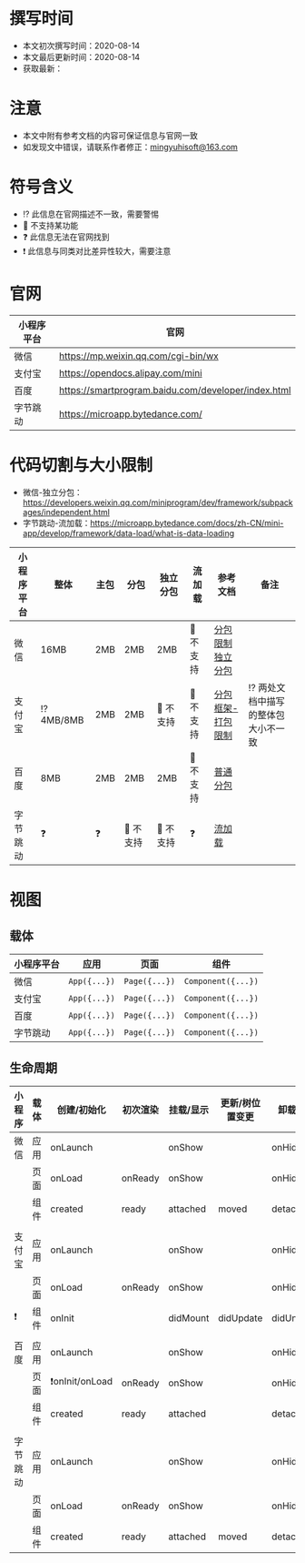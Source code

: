 # 撰写时间

-   本文初次撰写时间：2020-08-14
-   本文最后更新时间：2020-08-14
-   获取最新：

# 注意

-   本文中附有参考文档的内容可保证信息与官网一致
-   如发现文中错误，请联系作者修正：mingyuhisoft@163.com

# 符号含义

-   ⁉️ 此信息在官网描述不一致，需要警惕
-   🚫 不支持某功能
-   ❓ 此信息无法在官网找到
-   ❗️ 此信息与同类对比差异性较大，需要注意

# 官网

| 小程序平台 | 官网                                                |
| ---------- | --------------------------------------------------- |
| 微信       | https://mp.weixin.qq.com/cgi-bin/wx                 |
| 支付宝     | https://opendocs.alipay.com/mini                    |
| 百度       | https://smartprogram.baidu.com/developer/index.html |
| 字节跳动   | https://microapp.bytedance.com/                     |

# 代码切割与大小限制

-   微信-独立分包：https://developers.weixin.qq.com/miniprogram/dev/framework/subpackages/independent.html
-   字节跳动-流加载：https://microapp.bytedance.com/docs/zh-CN/mini-app/develop/framework/data-load/what-is-data-loading

| 小程序平台 | 整体       | 主包 | 分包      | 独立分包  | 流加载    | 参考文档                                                                                                                                                                                         | 备注                                |
| ---------- | ---------- | ---- | --------- | --------- | --------- | ------------------------------------------------------------------------------------------------------------------------------------------------------------------------------------------------ | ----------------------------------- |
| 微信       | 16MB       | 2MB  | 2MB       | 2MB       | 🚫 不支持 | [分包限制](https://developers.weixin.qq.com/miniprogram/dev/framework/subpackages.html) <br> [独立分包](https://developers.weixin.qq.com/miniprogram/dev/framework/subpackages/independent.html) |
| 支付宝     | ⁉️ 4MB/8MB | 2MB  | 2MB       | 🚫 不支持 | 🚫 不支持 | [分包](https://opendocs.alipay.com/mini/framework/subpackages) <br> [框架-打包限制](https://opensupport.alipay.com/support/knowledge/31867/201602358465?ant_source=zsearch)                      | ⁉️ 两处文档中描写的整体包大小不一致 |
| 百度       | 8MB        | 2MB  | 2MB       | 2MB       | 🚫 不支持 | [普通分包](https://smartprogram.baidu.com/docs/develop/framework/subpackages/)                                                                                                                   |
| 字节跳动   | ❓         | ❓   | 🚫 不支持 | 🚫 不支持 | ❓        | [流加载](https://microapp.bytedance.com/docs/zh-CN/mini-app/develop/framework/data-load/what-is-data-loading)                                                                                    |

# 视图

## 载体

| 小程序平台 | 应用         | 页面          | 组件               |
| ---------- | ------------ | ------------- | ------------------ |
| 微信       | `App({...})` | `Page({...})` | `Component({...})` |
| 支付宝     | `App({...})` | `Page({...})` | `Component({...})` |
| 百度       | `App({...})` | `Page({...})` | `Component({...})` |
| 字节跳动   | `App({...})` | `Page({...})` | `Component({...})` |

## 生命周期

| 小程序   | 载体 | 创建/初始化      | 初次渲染 | 挂载/显示 | 更新/树位置变更 | 卸载/隐藏  | 销毁       | 普通异常 | Promise 异常         | 分享              | 点击标题栏      | 滚动         | 触底          | 下拉              |
| -------- | ---- | ---------------- | -------- | --------- | --------------- | ---------- | ---------- | -------- | -------------------- | ----------------- | --------------- | ------------ | ------------- | ----------------- |
| 微信     | 应用 | onLaunch         |          | onShow    |                 | onHide     |            | onError  | onUnhandledRejection |
|          | 页面 | onLoad           | onReady  | onShow    |                 | onHide     | onUnload   |          |                      | onShareAppMessage |                 | onPageScroll | onReachBottom | onPullDownRefresh |  |
|          | 组件 | created          | ready    | attached  | moved           | detached   | detached   |
|          |
| 支付宝   | 应用 | onLaunch         |          | onShow    |                 | onHide     |            | onError  | onUnhandledRejection | onShareAppMessage |
|          | 页面 | onLoad           | onReady  | onShow    |                 | onHide     | onUnload   |          |                      | onShareAppMessage | ❗️onTitleClick | onPageScroll | onReachBottom | onPullDownRefresh |
| ❗️      | 组件 | onInit           |          | didMount  | didUpdate       | didUnmount | didUnmount |
|          |
| 百度     | 应用 | onLaunch         |          | onShow    |                 | onHide     |            | onError  |
|          | 页面 | ❗️onInit/onLoad | onReady  | onShow    |                 | onHide     | onUnload   |          |                      | onShareAppMessage |                 | onPageScroll | onReachBottom | onPullDownRefresh |
|          | 组件 | created          | ready    | attached  |                 | detached   | detached   |
|          |
| 字节跳动 | 应用 | onLaunch         |          | onShow    |                 | onHide     |            | onError  |                      |
|          | 页面 | onLoad           | onReady  | onShow    |                 | onHide     | onUnload   |          |                      | onShareAppMessage |                 | onPageScroll | onReachBottom | onPullDownRefresh |  |
|          | 组件 | created          | ready    | attached  | moved           | detached   | detached   |
